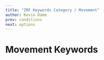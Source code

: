 ```yaml
---
title: "ZRF Keywords Category / Movement"
author: Kevin Damm
prev: conditions
next: options
---
```


# Movement Keywords